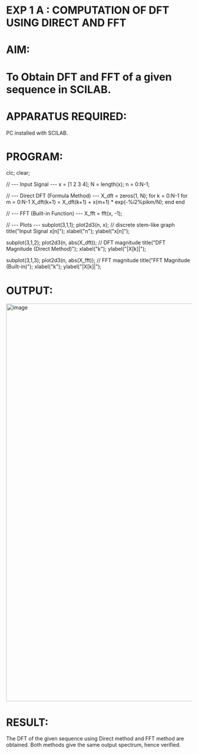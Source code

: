 # EXP 1 A : COMPUTATION OF DFT USING DIRECT AND FFT

# AIM: 

# To Obtain DFT and FFT of a given sequence in SCILAB. 

# APPARATUS REQUIRED: 
PC installed with SCILAB. 

# PROGRAM: 
clc; clear;

// --- Input Signal --- x = [1 2 3 4];
N = length(x); n = 0:N-1;

// --- Direct DFT (Formula Method) --- X_dft = zeros(1, N); for k = 0:N-1 for m = 0:N-1 X_dft(k+1) = X_dft(k+1) + x(m+1) * exp(-%i2%pikm/N); end end

// --- FFT (Built-in Function) --- X_fft = fft(x, -1);

// --- Plots --- subplot(3,1,1); plot2d3(n, x); // discrete stem-like graph title("Input Signal x[n]"); xlabel("n"); ylabel("x[n]");

subplot(3,1,2); plot2d3(n, abs(X_dft)); // DFT magnitude title("DFT Magnitude (Direct Method)"); xlabel("k"); ylabel("|X[k]|");

subplot(3,1,3); plot2d3(n, abs(X_fft)); // FFT magnitude title("FFT Magnitude (Built-in)"); xlabel("k"); ylabel("|X[k]|");

# OUTPUT: 
<img width="1915" height="1078" alt="image" src="https://github.com/user-attachments/assets/d1c87ceb-91bc-443f-bcbb-bdbf2c491237" />


# RESULT: 
The DFT of the given sequence using Direct method and FFT method are obtained.
Both methods give the same output spectrum, hence verified.
